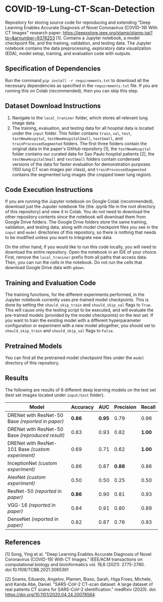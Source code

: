 # COVID-19-Lung-CT-Scan-Detection
Repository for storing source code for reproducing and extending "Deep Learning Enables Accurate Diagnosis of Novel Coronavirus (COVID-19) With CT Images" research paper: https://ieeexplore.ieee.org/stamp/stamp.jsp?tp=&arnumber=9376253 [1]. Contains a Jupyter notebook, a model checkpoint file, and the training, validation, and testing data. The Jupyter notebook contains the data preprocessing, exploratory data visualization (EDA), model setup, training, and evaluation code with outputs.

## Specification of Dependencies
Run the command `pip install -r requirements.txt` to download all the necessary dependencies as specified in the `requirements.txt` file. If you are running this on Colab (recommended), then you can skip this step.

## Dataset Download Instructions
1. Navigate to the `local_traniner` folder, which stores all relevant lung image data.
2. The training, evaluation, and testing data for all hospital data is located under the `input` folder. This folder contains `train`, `val`, `test`, `testNewHospital`,  `testNewHospitalSmall`, `testSmall`, and `trainProcessedSegmented` folders. The first three folders contain the original data in the paper's GitHub repository [1], the  `testNewHospital` folder contains our curated data for Sao Paulo hospital patients [2], the `testNewHospitalSmall` and `testSmall` folders contain condensed versions of the data for faster evaluation for demonstration purposes (100 lung CT scan images per class), and `trainProcessedSegmented` contains the segmented lung images (the cropped lower lung region).

## Code Execution Instructions
If you are running the Jupyter notebook on Google Colab (recommended), download just the Juputer notebook file (the .ipynb file in the root directory of this repository) and view it in Colab. You do not need to download the other repository contents since the notebook will download them from Google Drive folders. The Google Drive folders store the same training, validation, and testing data, along with model checkpoint files you see in the `input` and `model` directories of this repository, so there is nothing that needs to be modified unless you want to integrate new data.

On the other hand, if you would like to run this code locally, you will need to download the entire repository. Open the notebook in an IDE of your choice. First, remove the `local_traniner` prefix from all paths that access data. Then, you can run the cells in the notebook. Do not run the cells that download Google Drive data with `gdown`.

## Training and Evaluation Code
The training functions, for the different experiments performed, in the Jupyter notebook currently uses pre-trained model checkpoints. This is done by setting the `should_skip_train` and `should_skip_val` flags to `True`. This will cause only the testing script to be executed, and will evaluate the pre-trained models (provided by the model checkpoints) on the test set. If you want to train the existing model with a different hyperparameter configuration or experiment with a new model altogether, you should set to `should_skip_train` and `should_skip_val` flags to `False`.

## Pretrained Models
You can find all the pretrained model checkpoint files under the `model` directory of this repository.

## Results
The following are results of 6 different deep learning models on the test set (test set images located under `input/test` folder).

| Model       | Accuracy | AUC   | Precision | Recall |
|-------------|----------|-------|-----------|--------|
| DRENet with ResNet-50 Base *(reported in paper)*     | **0.86**     | **0.95**  | 0.79      | 0.96   |
| DRENet with ResNet-50 Base *(reproduced result)*   | 0.83     | 0.93  | 0.82      | **1.00**   |
| DRENet with ResNet-101 Base *(custom experiment)*  | 0.69     | 0.71  | 0.62      | **1.00**   |
| InceptionNet *(custom experiment)* | 0.86     | 0.87  | **0.88**      | 0.86   |
| AlexNet *(custom experiment)*     | 0.50     | 0.50  | 0.25      | 0.50   |
| ResNet-50 *(reported in paper)*      | **0.86**    | 0.90  | 0.81      | 0.93   |
| VGG-16 *(reported in paper)*      | 0.84     | 0.91  | 0.80      | 0.89   |
| DenseNet *(reported in paper)*   | 0.82     | 0.87  | 0.76      | 0.93   |


## References
[1] Song, Ying et al. "Deep Learning Enables Accurate Diagnosis of Novel Coronavirus (COVID-19) With
CT Images." IEEE/ACM transactions on computational biology and bioinformatics vol. 18,6 (2021):
2775-2780. doi:10.1109/TCBB.2021.3065361

[2] Soares, Eduardo, Angelov, Plamen, Biaso, Sarah, Higa Froes, Michele, and Kanda Abe, Daniel. "SARS-CoV-2 CT-scan dataset: A large dataset of real patients CT scans for SARS-CoV-2 identification." medRxiv (2020). doi: https://doi.org/10.1101/2020.04.24.20078584.
